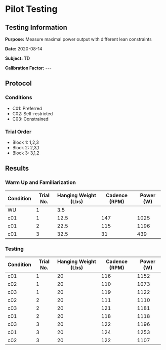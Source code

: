 # Pilot Testing

## Testing Information

**Purpose:** Measure maximal power output with different lean constraints

**Date:** 2020-08-14

**Subject:** TD

**Calibration Factor:** ---

## Protocol

### Conditions

- C01: Preferred
- C02: Self-restricted
- C03: Constrained

### Trial Order

- Block 1: 1,2,3
- Block 2: 2,3,1
- Block 3: 3,1,2

## Results

### Warm Up and Familiarization

| Condition | Trial No. | Hanging Weight (Lbs) | Cadence (RPM) | Power  (W) |
| --- | --- | --- | --- | --- |
| WU | 1 | 3.5 |  |  |
| c01 | 1 | 12.5 | 147 | 1025 |
| c01 | 2 | 22.5 | 115 | 1196 |
| c01 | 3 | 32.5 | 31 | 439 |

### Testing

| Condition | Trial No. | Hanging Weight (Lbs) | Cadence (RPM) | Power (W) |
| --- | --- | --- | --- | --- |
| c01 | 1 | 20 | 116 | 1152 |
| c02 | 1 | 20 | 110 | 1073 |
| c03 | 1 | 20 | 119 | 1122 |
| c02 | 2 | 20 | 111 | 1110 |
| c03 | 2 | 20 | 121 | 1181 |
| c01 | 2 | 20 | 118 | 1118 |
| c03 | 3 | 20 | 122 | 1196 |
| c01 | 3 | 20 | 124 | 1253 |
| c02 | 3 | 20 | 122 | 1107 |
